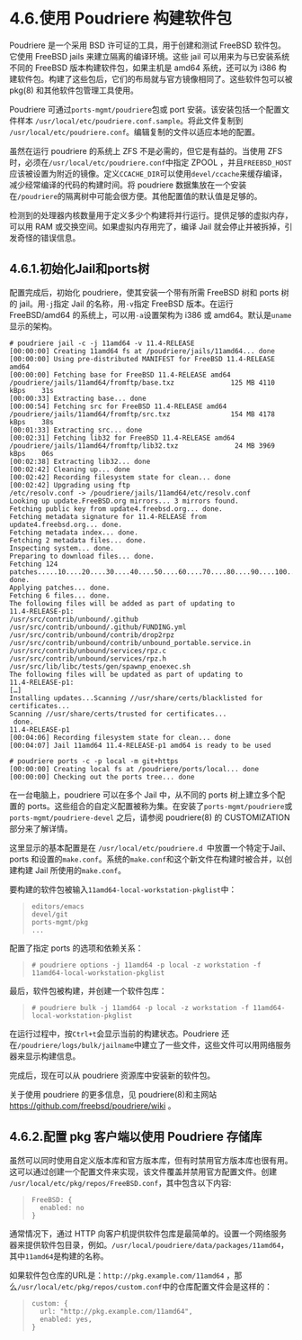 # 4.6.使用 Poudriere 构建软件包

Poudriere 是一个采用 BSD 许可证的工具，用于创建和测试 FreeBSD 软件包。它使用 FreeBSD jails 来建立隔离的编译环境。这些 jail 可以用来为与已安装系统不同的 FreeBSD 版本构建软件包，如果主机是 amd64 系统，还可以为 i386 构建软件包。构建了这些包后，它们的布局就与官方镜像相同了。这些软件包可以被 pkg(8) 和其他软件包管理工具使用。

Poudriere 可通过`ports-mgmt/poudriere`包或 port 安装。该安装包括一个配置文件样本 `/usr/local/etc/poudriere.conf.sample`。将此文件复制到 `/usr/local/etc/poudriere.conf`。编辑复制的文件以适应本地的配置。

虽然在运行 poudriere 的系统上 ZFS 不是必需的，但它是有益的。当使用 ZFS 时，必须在`/usr/local/etc/poudriere.conf`中指定 ZPOOL ，并且`FREEBSD_HOST`应该被设置为附近的镜像。定义`CCACHE_DIR`可以使用`devel/ccache`来缓存编译，减少经常编译的代码的构建时间。将 poudriere 数据集放在一个安装在`/poudriere`的隔离树中可能会很方便。其他配置值的默认值是足够的。

检测到的处理器内核数量用于定义多少个构建将并行运行。提供足够的虚拟内存，可以用 RAM 或交换空间。如果虚拟内存用完了，编译 Jail 就会停止并被拆掉，引发奇怪的错误信息。

##  4.6.1.初始化Jail和ports树

配置完成后，初始化 poudriere，使其安装一个带有所需 FreeBSD 树和 ports 树的 jail。用`-j`指定 Jail 的名称，用`-v`指定 FreeBSD 版本。在运行 FreeBSD/amd64 的系统上，可以用`-a`设置架构为 i386 或 amd64。默认是`uname`显示的架构。

```
# poudriere jail -c -j 11amd64 -v 11.4-RELEASE
[00:00:00] Creating 11amd64 fs at /poudriere/jails/11amd64... done
[00:00:00] Using pre-distributed MANIFEST for FreeBSD 11.4-RELEASE amd64
[00:00:00] Fetching base for FreeBSD 11.4-RELEASE amd64
/poudriere/jails/11amd64/fromftp/base.txz              125 MB 4110 kBps    31s
[00:00:33] Extracting base... done
[00:00:54] Fetching src for FreeBSD 11.4-RELEASE amd64
/poudriere/jails/11amd64/fromftp/src.txz               154 MB 4178 kBps    38s
[00:01:33] Extracting src... done
[00:02:31] Fetching lib32 for FreeBSD 11.4-RELEASE amd64
/poudriere/jails/11amd64/fromftp/lib32.txz              24 MB 3969 kBps    06s
[00:02:38] Extracting lib32... done
[00:02:42] Cleaning up... done
[00:02:42] Recording filesystem state for clean... done
[00:02:42] Upgrading using ftp
/etc/resolv.conf -> /poudriere/jails/11amd64/etc/resolv.conf
Looking up update.FreeBSD.org mirrors... 3 mirrors found.
Fetching public key from update4.freebsd.org... done.
Fetching metadata signature for 11.4-RELEASE from update4.freebsd.org... done.
Fetching metadata index... done.
Fetching 2 metadata files... done.
Inspecting system... done.
Preparing to download files... done.
Fetching 124 patches.....10....20....30....40....50....60....70....80....90....100....110....120.. done.
Applying patches... done.
Fetching 6 files... done.
The following files will be added as part of updating to
11.4-RELEASE-p1:
/usr/src/contrib/unbound/.github
/usr/src/contrib/unbound/.github/FUNDING.yml
/usr/src/contrib/unbound/contrib/drop2rpz
/usr/src/contrib/unbound/contrib/unbound_portable.service.in
/usr/src/contrib/unbound/services/rpz.c
/usr/src/contrib/unbound/services/rpz.h
/usr/src/lib/libc/tests/gen/spawnp_enoexec.sh
The following files will be updated as part of updating to
11.4-RELEASE-p1:
[…]
Installing updates...Scanning //usr/share/certs/blacklisted for certificates...
Scanning //usr/share/certs/trusted for certificates...
 done.
11.4-RELEASE-p1
[00:04:06] Recording filesystem state for clean... done
[00:04:07] Jail 11amd64 11.4-RELEASE-p1 amd64 is ready to be used
```

```
# poudriere ports -c -p local -m git+https
[00:00:00] Creating local fs at /poudriere/ports/local... done
[00:00:00] Checking out the ports tree... done
```

在一台电脑上，poudriere 可以在多个 Jail 中，从不同的 ports 树上建立多个配置的 ports。这些组合的自定义配置被称为集。在安装了`ports-mgmt/poudriere`或`ports-mgmt/poudriere-devel` 之后，请参阅 poudriere(8) 的 CUSTOMIZATION 部分来了解详情。

这里显示的基本配置是在 `/usr/local/etc/poudriere.d `中放置一个特定于Jail、ports 和设置的`make.conf`。系统的`make.conf`和这个新文件在构建时被合并，以创建构建 Jail 所使用的`make.conf`。

要构建的软件包被输入`11amd64-local-workstation-pkglist`中：

>```
>editors/emacs
>devel/git
>ports-mgmt/pkg
>...
>```

配置了指定 ports 的选项和依赖关系：

>```
># poudriere options -j 11amd64 -p local -z workstation -f 11amd64-local-workstation-pkglist
>```

最后，软件包被构建，并创建一个软件包库：

>```
># poudriere bulk -j 11amd64 -p local -z workstation -f 11amd64-local-workstation-pkglist
>```

在运行过程中，按`Ctrl+t`会显示当前的构建状态。Poudriere 还在`/poudriere/logs/bulk/jailname`中建立了一些文件，这些文件可以用网络服务器来显示构建信息。

完成后，现在可以从 poudriere 资源库中安装新的软件包。

关于使用 poudriere 的更多信息，见 poudriere(8)和主网站 <https://github.com/freebsd/poudriere/wiki> 。

## 4.6.2.配置 pkg 客户端以使用 Poudriere 存储库

虽然可以同时使用自定义版本库和官方版本库，但有时禁用官方版本库也很有用。这可以通过创建一个配置文件来实现，该文件覆盖并禁用官方配置文件。创建 `/usr/local/etc/pkg/repos/FreeBSD.conf`，其中包含以下内容:

>```
>FreeBSD: {
>	enabled: no
>}
>```

通常情况下，通过 HTTP 向客户机提供软件包库是最简单的。设置一个网络服务器来提供软件包目录，例如。`/usr/local/poudriere/data/packages/11amd64`，其中`11amd64`是构建的名称。

如果软件包仓库的URL是：`http://pkg.example.com/11amd64` ，那么`/usr/local/etc/pkg/repos/custom.conf`中的仓库配置文件会是这样的：

>```
>custom: {
>	url: "http://pkg.example.com/11amd64",
>	enabled: yes,
>}
>```



